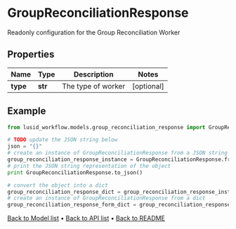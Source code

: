 # GroupReconciliationResponse

Readonly configuration for the Group Reconciliation Worker

## Properties
Name | Type | Description | Notes
------------ | ------------- | ------------- | -------------
**type** | **str** | The type of worker | [optional] 

## Example

```python
from lusid_workflow.models.group_reconciliation_response import GroupReconciliationResponse

# TODO update the JSON string below
json = "{}"
# create an instance of GroupReconciliationResponse from a JSON string
group_reconciliation_response_instance = GroupReconciliationResponse.from_json(json)
# print the JSON string representation of the object
print GroupReconciliationResponse.to_json()

# convert the object into a dict
group_reconciliation_response_dict = group_reconciliation_response_instance.to_dict()
# create an instance of GroupReconciliationResponse from a dict
group_reconciliation_response_form_dict = group_reconciliation_response.from_dict(group_reconciliation_response_dict)
```
[Back to Model list](../README.md#documentation-for-models) &#8226; [Back to API list](../README.md#documentation-for-api-endpoints) &#8226; [Back to README](../README.md)


